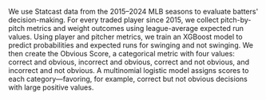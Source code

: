 We use Statcast data from the 2015–2024 MLB seasons to evaluate batters' decision-making. For every traded player since 2015, we collect pitch-by-pitch metrics and weight outcomes using league-average expected run values. Using player and pitcher metrics, we train an XGBoost model to predict probabilities and expected runs for swinging and not swinging. We then create the Obvious Score, a categorical metric with four values: correct and obvious, incorrect and obvious, correct and not obvious, and incorrect and not obvious. A multinomial logistic model assigns scores to each category—favoring, for example, correct but not obvious decisions with large positive values.
